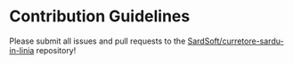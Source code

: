 # Contribution Guidelines

Please submit all issues and pull requests to the [SardSoft/curretore-sardu-in-linia](http://github.com/SardSoft/curretore-sardu-in-linia) repository!
